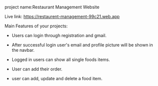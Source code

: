  project name:Restaurant Management Website 
 
 Live link:  https://restaurent-management-99c21.web.app

 Main Features of your projects:

 * Users can login through registration and gmail.

 * After successful login user's email and profile picture will be shown in the navbar.

 * Logged in users can show all single foods items.

 * User can add their order.

 * user can add, update and delete a food item.

